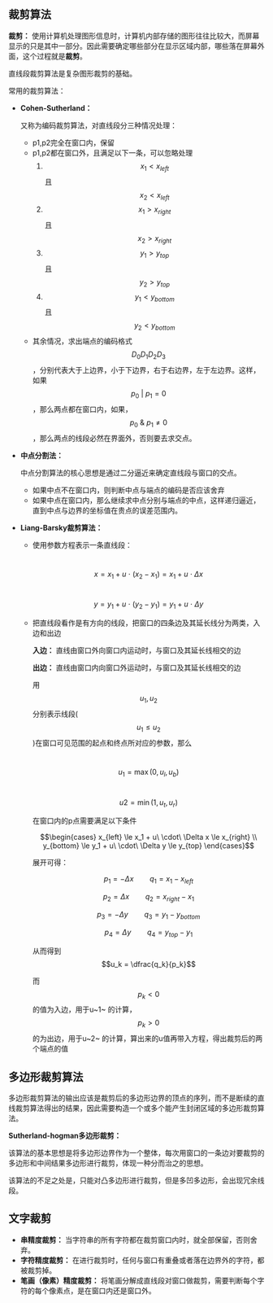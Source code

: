 ## 裁剪算法

**裁剪：** 使用计算机处理图形信息时，计算机内部存储的图形往往比较大，而屏幕显示的只是其中一部分。因此需要确定哪些部分在显示区域内部，哪些落在屏幕外面，这个过程就是**裁剪**。

直线段裁剪算法是复杂图形裁剪的基础。

常用的裁剪算法：

* **Cohen-Sutherland：**

  又称为编码裁剪算法，对直线段分三种情况处理：

  * p1,p2完全在窗口内，保留
  * p1,p2都在窗口外，且满足以下一条，可以忽略处理
    1. $$x_1 < x_{left}$$ 且 $$x_2 < x_{left}$$
    2. $$x_1 > x_{right}$$ 且 $$x_2 > x_{right}$$
    3. $$y_1 > y_{top}$$ 且 $$y_2 > y_{top}$$
    4. $$y_1 < y_{bottom}$$ 且 $$y_2 < y_{bottom}$$
  * 其余情况，求出端点的编码格式$$D_0D_1D_2D_3$$ ，分别代表大于上边界，小于下边界，右于右边界，左于左边界。这样，如果$$p_0\ |\ p_1 = 0$$ ，那么两点都在窗口内，如果，$$p_0\ \&\ p_1 \ne 0$$ ，那么两点的线段必然在界面外，否则要去求交点。

* **中点分割法：**

  中点分割算法的核心思想是通过二分逼近来确定直线段与窗口的交点。

  * 如果中点不在窗口内，则判断中点与端点的编码是否应该舍弃
  * 如果中点在窗口内，那么继续求中点分别与端点的中点，这样递归逼近，直到中点与边界的坐标值在贵点的误差范围内。

* **Liang-Barsky裁剪算法：**

  * 使用参数方程表示一条直线段：

    ​	$$x = x_1 + u\ \cdot\ (x_2 - x_1) = x_1 + u\ \cdot\ \Delta x$$

    ​	$$y = y_1 + u\ \cdot\ (y_2 - y_1) = y_1 + u\ \cdot\ \Delta y$$

  * 把直线段看作是有方向的线段，把窗口的四条边及其延长线分为两类，入边和出边

    **入边：** 直线由窗口外向窗口内运动时，与窗口及其延长线相交的边

    **出边：** 直线由窗口内向窗口外运动时，与窗口及其延长线相交的边

    用$$u_1,u_2$$ 分别表示线段($$u_1 \le u_2$$)在窗口可见范围的起点和终点所对应的参数，那么

    ​	$$u_1 = \max(0, u_l, u_b)$$

    ​	$$u2 = \min(1, u_t, u_r)$$

    在窗口内的p点需要满足以下条件

    $$\begin{cases} x_{left} \le x_1 + u\ \cdot\ \Delta x \le x_{right} \\ y_{bottom} \le y_1 + u\ \cdot\ \Delta y \le y_{top} \end{cases}$$

    展开可得：

    $$p_1  =  -\Delta x\qquad q_1  =  x_1 - x_{left}$$

    $$p_2 = \Delta x\qquad q_2 = x_{right} - x_1$$

    $$p_3 = -\Delta y\qquad q_3 = y_1 - y_{bottom}$$

    $$p_4 = \Delta y\qquad q_4 = y_{top} - y_1$$

    从而得到$$u_k = \dfrac{q_k}{p_k}$$

    而$$p_k < 0$$ 的值为入边，用于u~1~ 的计算，$$p_k > 0$$ 的为出边，用于u~2~ 的计算，算出来的u值再带入方程，得出裁剪后的两个端点的值

## 多边形裁剪算法

​    多边形裁剪算法的输出应该是裁剪后的多边形边界的顶点的序列，而不是断续的直线裁剪算法得出的结果，因此需要构造一个或多个能产生封闭区域的多边形裁剪算法。

**Sutherland-hogman多边形裁剪：**

​	该算法的基本思想是将多边形边界作为一个整体，每次用窗口的一条边对要裁剪的多边形和中间结果多边形进行裁剪，体现一种分而治之的思想。

​	该算法的不足之处是，只能对凸多边形进行裁剪，但是多凹多边形，会出现冗余线段。

## 文字裁剪

* **串精度裁剪：** 当字符串的所有字符都在裁剪窗口内时，就全部保留，否则舍弃。
* **字符精度裁剪：** 在进行裁剪时，任何与窗口有重叠或者落在边界外的字符，都被裁剪掉。
* **笔画（像素）精度裁剪：** 将笔画分解成直线段对窗口做裁剪，需要判断每个字符的每个像素点，是在窗口内还是窗口外。


